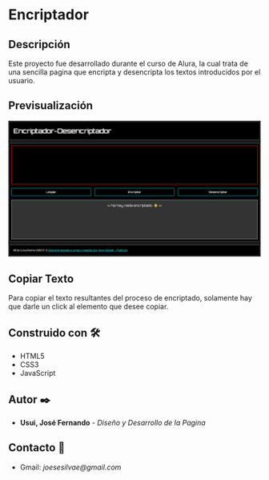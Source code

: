 # Encriptador

## Descripción

Este proyecto fue desarrollado durante el curso de Alura, la cual trata de una sencilla pagina que encripta y desencripta los textos introducidos por el usuario.

## Previsualización

![alt](assets/img/Capture-Encriptador-Desencriptador.png)

## Copiar Texto

Para copiar el texto resultantes del proceso de encriptado, solamente hay que darle un click al elemento que desee copiar.

## Construido con 🛠️

* HTML5
* CSS3
* JavaScript

## Autor ✒️
* **Usui, José Fernando** - *Diseño y Desarrollo de la Pagina*

## Contacto 📱
* Gmail: _joesesilvae@gmail.com_